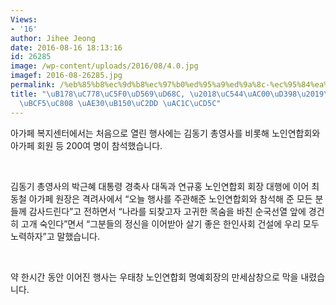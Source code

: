 ```yaml
---
Views:
- '16'
author: Jihee Jeong
date: 2016-08-16 18:13:16
id: 26285
image: /wp-content/uploads/2016/08/4.0.jpg
imagef: 2016-08-26285.jpg
permalink: /%eb%85%b8%ec%9d%b8%ec%97%b0%ed%95%a9%ed%9a%8c-%ec%95%84%ea%b0%80%ed%8e%98%ec%84%9c-%ea%b4%91%eb%b3%b5%ec%a0%88-%ea%b8%b0%eb%85%90%ec%8b%9d-%ea%b0%9c%ec%b5%9c/
title: "\uB178\uC778\uC5F0\uD569\uD68C, \u2018\uC544\uAC00\uD398\u2019\uC11C \uAD11\
  \uBCF5\uC808 \uAE30\uB150\uC2DD \uAC1C\uCD5C"
---
```


아가페 복지센터에서는 처음으로 열린 행사에는 김동기 총영사를 비롯해 노인연합회와 아가페 회원 등 200여 명이 참석했습니다.

&nbsp;

김동기 총영사의 박근혜 대통령 경축사 대독과 연규홍 노인연합회 회장 대행에 이어 최동철 아가페 원장은 격려사에서 “오늘 행사를 주관해준 노인연합회와 참석해 준 모든 분들께 감사드린다”고 전하면서 “나라를 되찾고자 고귀한 목숨을 바친 순국선열 앞에 경건히 고개 숙인다”면서 “그분들의 정신을 이어받아 살기 좋은 한인사회 건설에 우리 모두 노력하자”고 말했습니다.

&nbsp;

약 한시간 동안 이어진 행사는 우태창 노인연합회 명예회장의 만세삼창으로 막을 내렸습니다.